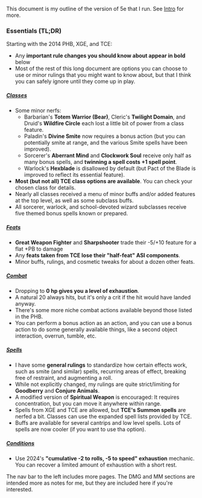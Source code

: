 This document is my outline of the version of 5e that I run. See [Intro](Intro.md) for more.

### Essentials (TL;DR)

Starting with the 2014 PHB, XGE, and TCE:

+ Any **important rule changes you should know about appear in bold** below
+ Most of the rest of this long document are options you can choose to use or minor rulings that you might want to know about, but that I think you can safely ignore until they come up in play.

##### [Classes](Classes.md)

+ Some minor nerfs:
	+ Barbarian's **Totem Warrior (Bear)**, Cleric's **Twilight Domain**, and Druid's **Wildfire Circle** each lost a little bit of power from a class feature.
	+ Paladin's **Divine Smite** now requires a bonus action (but you can potentially smite at range, and the various Smite spells have been improved).
	+ Sorcerer's **Aberrant Mind** and **Clockwork Soul** receive only half as many bonus spells, and **twinning a spell costs +1 spell point**.
	+ Warlock's **Hexblade** is disallowed by default (but Pact of the Blade is improved to reflect its essential feature).
+ **Most (but not all) TCE class options are available**.  You can check your chosen class for details.
+ Nearly all classes received a menu of minor buffs and/or added features at the top level, as well as some subclass buffs.
+ All sorcerer, warlock, and school-devoted wizard subclasses receive five themed bonus spells known or prepared.

##### [Feats](Feats.md)

+ **Great Weapon Fighter** and **Sharpshooter** trade their -5/+10 feature for a flat +PB to damage
+ Any **feats taken from TCE lose their "half-feat" ASI components**.
+ Minor buffs, rulings, and cosmetic tweaks for about a dozen other feats.

##### [Combat](Combat.md)

* Dropping to **0 hp gives you a level of exhaustion**.
* A natural 20 always hits, but it's only a crit if the hit would have landed anyway.
* There's some more niche combat actions available beyond those listed in the PHB.  
* You can perform a bonus action as an action, and you can use a bonus action to do some generally available things, like a second object interaction, overrun, tumble, etc.

##### [Spells](Spells.md)

+ I have some **general rulings** to standardize how certain effects work, such as smite (and similar) spells, recurring areas of effect, breaking free of restraint, and augmenting a roll.
+ While not explicitly changed, my rulings are quite strict/limiting for **Goodberry** and **Conjure Animals**.
+ A modified version of **Spiritual Weapon** is encouraged: It requires concentration, but you can move it anywhere within range.
+ Spells from XGE and TCE are allowed, but **TCE's Summon spells** are nerfed a bit. Classes can use the expanded spell lists provided by TCE. 
+ Buffs are available for several cantrips and low level spells. Lots of spells are now cooler (if you want to use tha option).

##### [Conditions](Conditions.md)

* Use 2024's **"cumulative -2 to rolls, -5 to speed" exhaustion** mechanic. You can recover a limited amount of exhaustion with a short rest.

The nav bar to the left includes more pages.  The DMG and MM sections are intended more as notes for me, but they are included here if you're interested.

